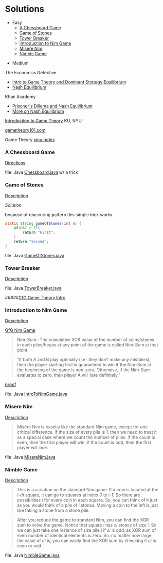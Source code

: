 # Solutions
- Easy
	* [A Chessboard Game](#a-chessboard-game)
	- [Game of Stones](#game-of-stones)
	- [Tower Breaker](#tower-breaker)
	- [Introduction to Nim Game](#introduction-to-nim-game)
	- [Misere Nim](#misere-nim)
	- [Nimble Game](#nimble-game)
* Medium

The Economics Detective

* [Intro to Game Theory and Dominant Strategy Equilibrium](https://www.youtube.com/watch?v=3Y1WpytiHKE)
* [Nash Equilibrium](https://www.youtube.com/watch?annotation_id=annotation_471559&feature=iv&src_vid=3Y1WpytiHKE&v=5o6MFTJGwuc)

Khan Academy

* [Prisoner's Dillema and Nash Equilibrium](https://www.youtube.com/watch?v=UkXI-zPcDIM)
* [More on Nash Equilibrium](https://www.youtube.com/watch?v=ewu_7Dmj_18)

[Introduction to Game Theory](http://home.ku.edu.tr/~lkockesen/teaching/econ333/lectnotes/uggame.pdf) KU, NYU

[gametheory101.com](http://gametheory101.com/)

Game Theory [cmu notes](http://www.cs.cmu.edu/afs/cs/academic/class/15859-f01/www/notes/comb.pdf)


### A Chessboard Game
[Directions](https://www.hackerrank.com/challenges/a-chessboard-game-1/problem)

file: Java [Chessboard.java](Chessboard.java) w/ a trick

### Game of Stones
[Description](https://www.hackerrank.com/challenges/game-of-stones-1/problem)

_Solution_

because of reaccuring pattern this simple trick works
```java
static String gameOfStones(int n) {
    if(n%7 > 1){
        return "First";
    }
    return "Second";
}
```
file: Java [GameOfStones.java](GameOfStones.java)

### Tower Breaker
[Description](https://www.hackerrank.com/challenges/tower-breakers-1/problem)

file: Java [TowerBreaker.java](TowerBreaker.java)

#####[GfG Game Theory Intro](https://www.geeksforgeeks.org/introduction-to-combinatorial-game-theory/)


### Introduction to Nim Game
[Description](https://www.hackerrank.com/challenges/nim-game-1/problem)

[GfG Nim Game](https://www.geeksforgeeks.org/combinatorial-game-theory-set-2-game-nim/)

>Nim-Sum : The cumulative XOR value of the number of coins/stones in each piles/heaps at any point of the game is called Nim-Sum at that point.

>“If both A and B play optimally (i.e- they don’t make any mistakes), then the player starting first is guaranteed to win if the Nim-Sum at the beginning of the game is non-zero. Otherwise, if the Nim-Sum evaluates to zero, then player A will lose definitely.”

[proof](https://en.wikipedia.org/wiki/Nim#Proof_of_the_winning_formula)

file: Java [IntroToNimGame.java](IntroToNimGame.java)

### Misere Nim
[Description](https://www.hackerrank.com/challenges/misere-nim-1/problem)

>Misère Nim is exactly like the standard Nim game, except for one critical difference. If the size of every pile is _1_, then we need to treat it as a special case where we count the number of piles. If the count is even, then the first player will win; if the count is odd, then the first player will lose.

file: Java [MisereNim.java](MisereNim.java)

### Nimble Game
[Description](https://www.hackerrank.com/challenges/nimble-game-1/problem)

>This is a variation on the standard Nim game. If a coin is located at the _i-th_ square, it can go to squares at index _0_ to _i-1_. So there are possibilities _i_ for every coin in each square. So, you can think of it just as you would think of a pile of _i_ stones. Moving a coin to the left is just like taking a stone from a stone pile.

>After you reduce the game to standard Nim, you can find the XOR sum to solve the game. Notice that square _i_ has _ci_ stones of size _i_. So we can just take one instance of size pile _i_ if _ci_ is odd, as XOR sum of even number of identical elements is zero. So, no matter how large the value of _ci_ is, you can easily find the XOR sum by checking if _ci_ is even or odd.

file: Java [NimbleGame.java](NimbleGame.java)
